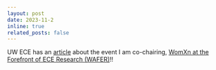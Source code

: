 ```yaml
---
layout: post
date: 2023-11-2
inline: true
related_posts: false
---
```


UW ECE has an <a href="https://www.ece.uw.edu/spotlight/wafer-2023/">article</a> about the event I am co-chairing, <a href="https://www.ece.uw.edu/news-events/wafer/">WomXn at the Forefront of ECE Research (WAFER)</a>!!
